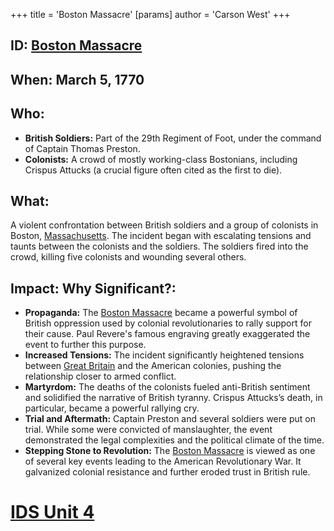 +++
 title = 'Boston Massacre'
[params]
	author = 'Carson West'
+++
## ID: [Boston Massacre](./../boston-massacre/) 
## When: March 5, 1770

## Who:
* **British Soldiers:**  Part of the 29th Regiment of Foot, under the command of Captain Thomas Preston.
* **Colonists:** A crowd of mostly working-class Bostonians, including Crispus Attucks (a crucial figure often cited as the first to die).

## What: 
A violent confrontation between British soldiers and a group of colonists in Boston, [Massachusetts](./../massachusetts/).  The incident began with escalating tensions and taunts between the colonists and the soldiers.  The soldiers fired into the crowd, killing five colonists and wounding several others.

## Impact: Why Significant?:
* **Propaganda:** The [Boston Massacre](./../boston-massacre/) became a powerful symbol of British oppression used by colonial revolutionaries to rally support for their cause.  Paul Revere's famous engraving greatly exaggerated the event to further this purpose.
* **Increased Tensions:** The incident significantly heightened tensions between [Great Britain](./../great-britain/) and the American colonies, pushing the relationship closer to armed conflict.
* **Martyrdom:** The deaths of the colonists fueled anti-British sentiment and solidified the narrative of British tyranny. Crispus Attucks’s death, in particular, became a powerful rallying cry.
* **Trial and Aftermath:**  Captain Preston and several soldiers were put on trial.  While some were convicted of manslaughter, the event demonstrated the legal complexities and the political climate of the time.
* **Stepping Stone to Revolution:** The [Boston Massacre](./../boston-massacre/) is viewed as one of several key events leading to the American Revolutionary War. It galvanized colonial resistance and further eroded trust in British rule.


# [IDS Unit 4](./../ids-unit-4/)
